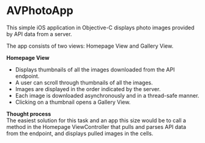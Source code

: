 # AVPhotoApp

This simple iOS application in Objective-C displays photo images provided by API data from a server.

The app consists of two views: Homepage View and Gallery View. 

**Homepage View**  
- Displays thumbnails of all the images downloaded from the API endpoint.
- A user can scroll through thumbnails of all the images.
- Images are displayed in the order indicated by the server.
- Each image is downloaded asynchronously and in a thread-safe manner.
- Clicking on a thumbnail opens a Gallery View.   

**Thought process**  
The easiest solution for this task and an app this size would be to call a method in the Homepage ViewController that pulls and parses API data from the endpoint, and displays pulled images in the cells. 



